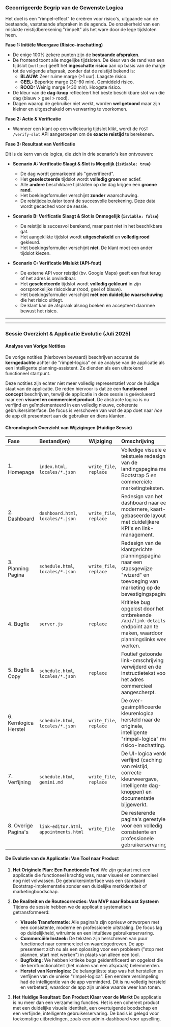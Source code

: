 ### Gecorrigeerde Begrip van de Gewenste Logica

Het doel is een "rimpel-effect" te creëren voor risico's, uitgaande van de bestaande, vaststaande afspraken in de agenda. De onzekerheid van een mislukte reistijdberekening "rimpelt" als het ware door de lege tijdsloten heen.

**Fase 1: Initiële Weergave (Risico-inschatting)**

*   De enige 100% zekere punten zijn de **bestaande afspraken**.
*   De frontend toont alle mogelijke tijdsloten. De kleur van de rand van een tijdslot (`outline`) geeft het **ingeschatte risico** aan op basis van de marge tot de volgende afspraak, zonder dat de reistijd bekend is:
    *   **BLAUW:** Zeer ruime marge (>1 uur). Laagste risico.
    *   **GEEL:** Beperkte marge (30-60 min). Gemiddeld risico.
    *   **ROOD:** Weinig marge (<30 min). Hoogste risico.
*   De kleur van de **dag-knop** reflecteert het beste beschikbare slot van die dag (blauw > geel > rood).
*   Dagen waarop de gebruiker niet werkt, worden **wel getoond** maar zijn kleiner en uitgeschakeld om verwarring te voorkomen.

**Fase 2: Actie & Verificatie**

*   Wanneer een klant op een willekeurig tijdslot klikt, wordt de `POST /verify-slot` API aangeroepen om de **exacte reistijd** te berekenen.

**Fase 3: Resultaat van Verificatie**

Dit is de kern van de logica, die zich in drie scenario's kan ontvouwen:

*   **Scenario A: Verificatie Slaagt & Slot is Mogelijk (`isViable: true`)**
    *   De dag wordt gemarkeerd als "geverifieerd".
    *   Het **geselecteerde** tijdslot wordt **volledig groen** en actief.
    *   Alle **andere** beschikbare tijdsloten op die dag krijgen een **groene rand**.
    *   Het boekingsformulier verschijnt **zonder** waarschuwing.
    *   De reistijdcalculator toont de succesvolle berekening. Deze data wordt gecached voor de sessie.

*   **Scenario B: Verificatie Slaagt & Slot is Onmogelijk (`isViable: false`)**
    *   De reistijd is succesvol berekend, maar past niet in het beschikbare gat.
    *   Het aangeklikte tijdslot wordt **uitgeschakeld** en **volledig rood** gekleurd.
    *   Het boekingsformulier verschijnt **niet**. De klant moet een ander tijdslot kiezen.

*   **Scenario C: Verificatie Mislukt (API-fout)**
    *   De externe API voor reistijd (bv. Google Maps) geeft een fout terug of het adres is onvindbaar.
    *   Het **geselecteerde** tijdslot wordt **volledig gekleurd** in zijn oorspronkelijke risicokleur (rood, geel of blauw).
    *   Het boekingsformulier verschijnt **mét een duidelijke waarschuwing** die het risico uitlegt.
    *   De klant kan de afspraak alsnog boeken en accepteert daarmee bewust het risico.

---
---

### Sessie Overzicht & Applicatie Evolutie (Juli 2025)

#### Analyse van Vorige Notities
De vorige notities (hierboven bewaard) beschrijven accuraat de **kerngedachte** achter de "rimpel-logica" en de analyse van de applicatie als een intelligente planning-assistent. Ze dienden als een uitstekend functioneel startpunt.

Deze notities zijn echter niet meer volledig representatief voor de huidige staat van de applicatie. De reden hiervoor is dat ze een **functioneel concept** beschrijven, terwijl de applicatie in deze sessie is geëvolueerd naar een **visueel en commercieel product**. De abstracte logica is nu verfijnd en geïmplementeerd in een volledig nieuwe, coherente gebruikersinterface. De focus is verschoven van *wat* de app doet naar *hoe* de app dit presenteert aan de gebruiker en diens klanten.

#### Chronologisch Overzicht van Wijzigingen (Huidige Sessie)

| Fase | Bestand(en) | Wijziging | Omschrijving |
| :--- | :--- | :--- | :--- |
| 1. Homepage | `index.html`, `locales/*.json` | `write_file`, `replace` | Volledige visuele en tekstuele redesign van de landingspagina met Bootstrap 5 en commerciële marketingteksten. |
| 2. Dashboard | `dashboard.html`, `locales/*.json` | `write_file`, `replace` | Redesign van het dashboard naar een modernere, kaart-gebaseerde layout met duidelijkere KPI's en link-management. |
| 3. Planning Pagina | `schedule.html`, `locales/*.json` | `write_file`, `replace` | Redesign van de klantgerichte planningspagina naar een stapsgewijze "wizard" en toevoeging van marketing op de bevestigingspagina. |
| 4. Bugfix | `server.js` | `replace` | Kritieke bug opgelost door het ontbrekende `/api/link-details` endpoint aan te maken, waardoor planningslinks weer werken. |
| 5. Bugfix & Copy | `schedule.html`, `locales/*.json` | `replace` | Foutief getoonde link-omschrijving verwijderd en de instructietekst voor het adres commercieel aangescherpt. |
| 6. Kernlogica Herstel | `schedule.html`, `locales/*.json` | `write_file`, `replace` | De over-gesimplificeerde kleurenlogica hersteld naar de originele, intelligente "rimpel-logica" met risico-inschatting. |
| 7. Verfijning | `schedule.html`, `gemini.md` | `write_file`, `replace` | De UI-logica verder verfijnd (caching van reistijd, correcte kleurweergave, intelligente dag-knoppen) en documentatie bijgewerkt. |
| 8. Overige Pagina's | `link-editor.html`, `appointments.html` | `write_file` | De resterende pagina's gerestyled voor een volledig consistente en professionele gebruikerservaring. |

#### De Evolutie van de Applicatie: Van Tool naar Product

1.  **Het Originele Plan: Een Functionele Tool**
    We zijn gestart met een applicatie die functioneel krachtig was, maar visueel en commercieel nog niet volwassen. De gebruikersinterface was een standaard Bootstrap-implementatie zonder een duidelijke merkidentiteit of marketingboodschap.

2.  **De Realiteit en de Routecorrecties: Van MVP naar Robuust Systeem**
    Tijdens de sessie hebben we de applicatie systematisch getransformeerd:
    *   **Visuele Transformatie:** Alle pagina's zijn opnieuw ontworpen met een consistente, moderne en professionele uitstraling. De focus lag op duidelijkheid, witruimte en een intuïtieve gebruikerservaring.
    *   **Commerciële Insteek:** De teksten zijn herschreven van puur functioneel naar commercieel en waardegedreven. De app presenteert zich nu als een oplossing voor een probleem ("stop met plannen, start met werken") in plaats van alleen een tool.
    *   **Bugfixing:** We hebben kritieke bugs geïdentificeerd en opgelost die de kernfunctionaliteit (het maken van een afspraak) belemmerden.
    *   **Herstel van Kernlogica:** De belangrijkste stap was het herstellen en verfijnen van de unieke "rimpel-logica". Een eerdere versimpeling had de intelligentie van de app verminderd. Dit is nu volledig hersteld en verbeterd, waardoor de app zijn unieke waarde weer kan tonen.

3.  **Het Huidige Resultaat: Een Product Klaar voor de Markt**
    De applicatie is nu meer dan een verzameling functies. Het is een coherent product met een duidelijke visuele identiteit, een overtuigende boodschap en een verfijnde, intelligente gebruikerservaring. De basis is gelegd voor toekomstige uitbreidingen, zoals een admin-dashboard voor upselling.